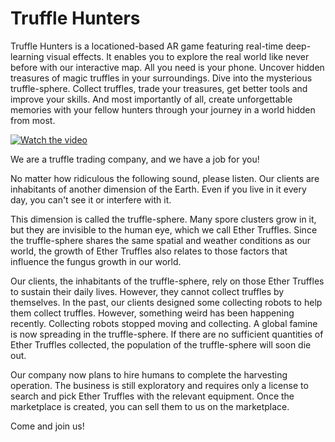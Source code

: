 <h1>Truffle Hunters</h1>

Truffle Hunters is a locationed-based AR game featuring real-time deep-learning visual effects. It enables you to explore the real world like never before with our interactive map. All you need is your phone. Uncover hidden treasures of magic truffles in your surroundings. Dive into the mysterious truffle-sphere. Collect truffles, trade your treasures, get better tools and improve your skills. And most importantly of all, create unforgettable memories with your fellow hunters through your journey in a world hidden from most.

[![Watch the video](https://img.youtube.com/vi/hGu2toeCQzM/maxresdefault.jpg)](https://youtu.be/hGu2toeCQzM)

We are a truffle trading company, and we have a job for you!

No matter how ridiculous the following sound, please listen. Our clients are inhabitants of another dimension of the Earth. Even if you live in it every day, you can't see it or interfere with it.

This dimension is called the truffle-sphere. Many spore clusters grow in it, but they are invisible to the human eye, which we call Ether Truffles. Since the truffle-sphere shares the same spatial and weather conditions as our world, the growth of Ether Truffles also relates to those factors that influence the fungus growth in our world.

Our clients, the inhabitants of the truffle-sphere, rely on those Ether Truffles to sustain their daily lives. However, they cannot collect truffles by themselves. In the past, our clients designed some collecting robots to help them collect truffles. However, something weird has been happening recently. Collecting robots stopped moving and collecting. A global famine is now spreading in the truffle-sphere. If there are no sufficient quantities of Ether Truffles collected, the population of the truffle-sphere will soon die out.

Our company now plans to hire humans to complete the harvesting operation. The business is still exploratory and requires only a license to search and pick Ether Truffles with the relevant equipment. Once the marketplace is created, you can sell them to us on the marketplace.

Come and join us!
